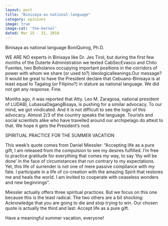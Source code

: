 ```yaml
---
layout: post
title: "Binisaya-as-national-language"
category: opinions
image: true
image-cat: 'the-kernel'
dated: Mar 25 - 31, 2018
---
```


Binisaya as national language
BoniQuirog, Ph.D.

WE ARE NO experts in Binisaya like Dr. Jes Tirol, but during the first few months of the Duterte Administration we texted CabSecEvasco and Chito Fuentes, two Boholanos occupying important positions in the corridors of power with whom we share (or used to?) ideologicalleanings.Our message? It would be great to have the President declare that Cebuano-Binisaya is at least equal to Tagalog (or Filipino?) in stature as national language. We did not get any response. Fine.

Months ago, it was reported that Atty. Leo M. Zaragosa, national president of LUDABI, LubassaDagangBisaya, is pushing for a similar advocacy. To our mind, we got vindicated.
And it is not difficult to see the logic of this advocacy. Almost 2/3 of the country speaks the language. Tourists and social scientists alike who have travelled around our archipelago do attest to that. We hope it gets the President’s nod.

SPIRITUAL PRACTICE FOR THE SUMMER VACATION

This week’s quote comes from Daniel Miessler:  “Accepting life as a pure gift, I am released from the compulsion to see my desires fulfilled. I’m free to practice gratitude for everything that comes my way, to say ‘thy will be done’ in the face of circumstances that run contrary to my expectations. Yet, this life of surrender is not one of mere passive compliance with my fate. I participate in a life of co-creation with the amazing Spirit that restores me and heals the world. I am invited to cooperate with ceaseless wonders and new beginnings”.

Miessler actually offers three spiritual practices. But we focus on this one because this is the least radical. The two others are a bit shocking: Acknowledge that you are going to die and stop trying to win. Our chosen quote is actually the third and last: Accept life as a pure gift. 

Have a meaningful summer vacation, everyone!